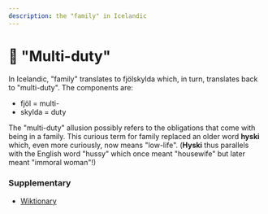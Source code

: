 ```yaml
---
description: the "family" in Icelandic
---
```


# 🧊 "Multi-duty"

In Icelandic, "family" translates to fjölskylda which, in turn, translates back to "multi-duty". The components are:

* fjöl = multi-
* skylda = duty

The "multi-duty" allusion possibly refers to the obligations that come with being in a family. This curious term for family replaced an older word **hyski** which, even more curiously, now means "low-life". (**Hyski** thus parallels with the English word "hussy" which once meant "housewife" but later meant "immoral woman"!)

### Supplementary

* [Wiktionary](https://en.m.wiktionary.org/wiki/fj%C3%B6lskylda)
